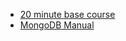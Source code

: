 - [20 minute base course](https://www.youtube.com/watch?v=LNvmI8a9jwY)
- [ MongoDB Manual](https://www.mongodb.com/docs/manual/tutorial/getting-started/)
